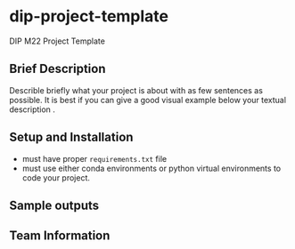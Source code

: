 # dip-project-template
DIP M22 Project Template


## Brief Description

Describle briefly what your project is about with as few sentences as possible. It is best if you can give a good visual example below your textual description .

## Setup and Installation

- must have proper `requirements.txt` file
- must use either conda environments or python virtual environments to code your project.

## Sample outputs

## Team Information

